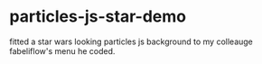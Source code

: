 # particles-js-star-demo
fitted a star wars looking particles js background to my colleauge fabeliflow's menu he coded.
